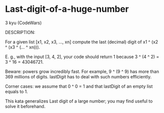 # Last-digit-of-a-huge-number
3 kyu (CodeWars)

DESCRIPTION:

For a given list [x1, x2, x3, ..., xn] compute the last (decimal) digit of  x1 ^ (x2 ^ (x3 ^ (... ^ xn))).

E. g., with the input [3, 4, 2], your code should return 1 because 3 ^ (4 ^ 2) = 3 ^ 16 = 43046721.

Beware: powers grow incredibly fast. For example, 9 ^ (9 ^ 9) has more than 369 millions of digits. lastDigit has to deal with such numbers efficiently.

Corner cases: we assume that 0 ^ 0 = 1 and that lastDigit of an empty list equals to 1.

This kata generalizes Last digit of a large number; you may find useful to solve it beforehand.
